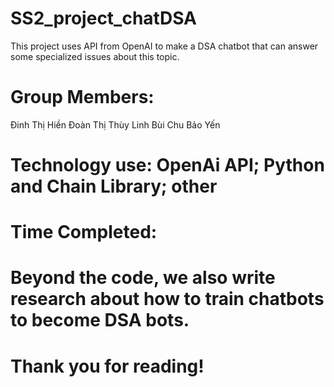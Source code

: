# SS2_project_chatDSA
This project uses API from OpenAI to make a DSA chatbot that can answer some specialized issues about this topic.
# Group Members: 
Đinh Thị Hiền
Đoàn Thị Thùy Linh
Bùi Chu Bảo Yến
# Technology use: OpenAi API; Python and Chain Library; other
# Time Completed:
# Beyond the code, we also write research about how to train chatbots to become DSA bots.
# Thank you for reading!

